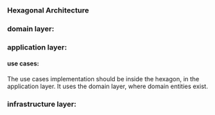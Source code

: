 
### Hexagonal Architecture

### domain layer:

### application layer:

#### use cases:

The use cases implementation should be inside the hexagon, in the application layer. It uses the domain layer, where domain entities exist.

### infrastructure layer: